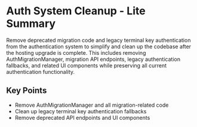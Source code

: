 # Auth System Cleanup - Lite Summary

Remove deprecated migration code and legacy terminal key authentication from the authentication system to simplify and clean up the codebase after the hosting upgrade is complete. This includes removing AuthMigrationManager, migration API endpoints, legacy authentication fallbacks, and related UI components while preserving all current authentication functionality.

## Key Points

- Remove AuthMigrationManager and all migration-related code
- Clean up legacy terminal key authentication fallbacks
- Remove deprecated API endpoints and UI components